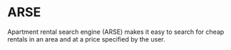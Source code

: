 # ARSE
Apartment rental search engine (ARSE) makes it easy to search for cheap rentals in an area and at a price specified by the user.
